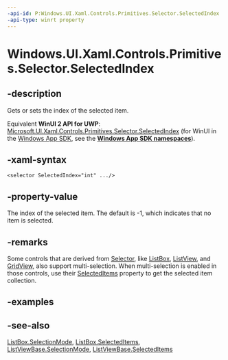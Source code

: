 ```yaml
---
-api-id: P:Windows.UI.Xaml.Controls.Primitives.Selector.SelectedIndex
-api-type: winrt property
---
```


<!-- Property syntax
public int SelectedIndex { get;  set; }
-->

# Windows.UI.Xaml.Controls.Primitives.Selector.SelectedIndex

## -description
Gets or sets the index of the selected item.

Equivalent **WinUI 2 API for UWP**: [Microsoft.UI.Xaml.Controls.Primitives.Selector.SelectedIndex](/windows/winui/api/microsoft.ui.xaml.controls.primitives.selector.selectedindex) (for WinUI in the [Windows App SDK](/windows/apps/windows-app-sdk/), see the **[Windows App SDK namespaces](/windows/windows-app-sdk/api/winrt/)**).

## -xaml-syntax
```xaml
<selector SelectedIndex="int" .../>
```


## -property-value
The index of the selected item. The default is -1, which indicates that no item is selected.

## -remarks
Some controls that are derived from [Selector](selector.md), like [ListBox](../windows.ui.xaml.controls/listbox.md), [ListView](../windows.ui.xaml.controls/listview.md), and [GridView](../windows.ui.xaml.controls/gridview.md), also support multi-selection. When multi-selection is enabled in those controls, use their [SelectedItems](../windows.ui.xaml.controls/listviewbase_selecteditems.md) property to get the selected item collection.

## -examples

## -see-also
[ListBox.SelectionMode](../windows.ui.xaml.controls/listbox_selectionmode.md), [ListBox.SelectedItems](../windows.ui.xaml.controls/listbox_selecteditems.md), [ListViewBase.SelectionMode](../windows.ui.xaml.controls/listviewbase_selectionmode.md), [ListViewBase.SelectedItems](../windows.ui.xaml.controls/listviewbase_selecteditems.md)

